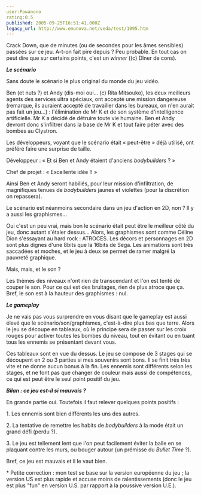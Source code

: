 ```yaml
---
user:Powanono
rating:0.5
published: 2005-09-25T16:51:41.000Z
legacy_url: http://www.emunova.net/veda/test/1095.htm
---
```

Crack Down, que de minutes (ou de secondes pour les âmes sensibles) passées sur ce jeu. A-t-on fait pire depuis ? Peu probable. En tout cas on peut dire que sur certains points, c'est un _winner_ ((c) Dîner de cons).  

  

  

_**Le scénario**_  

  

Sans doute le scénario le plus original du monde du jeu vidéo.  

Ben (et nuts ?) et Andy (dis-moi oui... (c) Rita Mitsouko), les deux meilleurs agents des services ultra spéciaux, ont accepté une mission dangereuse (remarque, ils auraient accepté de travailler dans les bureaux, on n'en aurait pas fait un jeu...) : l'élimination de Mr K et de son système d'intelligence artificielle. Mr K a décidé de détruire toute vie humaine. Ben et Andy devront donc s'infiltrer dans la base de Mr K et tout faire péter avec des bombes au Clystron.  

  

Les développeurs, voyant que le scénario était « peut-être » déjà utilisé, ont préféré faire une surprise de taille.  

Développeur : « Et si Ben et Andy étaient d'anciens _bodybuilders_ ? »  

Chef de projet : « Excellente idée !! »  

Ainsi Ben et Andy seront habillés, pour leur mission d'infiltration, de magnifiques tenues de _bodybuilders_ jaunes et violettes (pour la discrétion on repassera).  

  

Le scénario est néanmoins secondaire dans un jeu d'action en 2D, non ? Il y a aussi les graphismes...  

  

Oui c'est un peu vrai, mais bon le scénario était peut être le meilleur côté du jeu, donc autant s'étaler dessus... Alors, les graphismes sont comme Céline Dion s'essayant au hard rock : ATROCES. Les décors et personnages en 2D sont plus dignes d'une 8bits que la 16bits de Sega. Les animations sont très saccadées et moches, et le jeu à deux se permet de ramer malgré la pauvreté graphique.  

  

Mais, mais, et le son ?  

Les thèmes des niveaux n'ont rien de transcendant et l'on est tenté de couper le son. Pour ce qui est des bruitages, rien de plus atroce que ça. Bref, le son est à la hauteur des graphismes : nul.  

  

_**Le gameplay**_  

  

Je ne vais pas vous surprendre en vous disant que le gameplay est aussi élevé que le scénario/son/graphismes, c'est-à-dire plus bas que terre. Alors le jeu se découpe en tableaux, où le principe sera de passer sur les croix rouges pour activer toutes les bombes du niveau, tout en évitant ou en tuant tous les ennemis se présentant devant vous.  

Ces tableaux sont en vue du dessus. Le jeu se compose de 3 stages qui se découpent en 2 ou 3 parties si mes souvenirs sont bons. Il se finit très très vite et ne donne aucun bonus à la fin. Les ennemis sont différents selon les stages, et ne font pas que changer de couleur mais aussi de compétences, ce qui est peut être le seul point positif du jeu.  

  

_**Bilan : ce jeu est-il si mauvais ?**_  

  

En grande partie oui. Toutefois il faut relever quelques points positifs :  

1\. Les ennemis sont bien différents les uns des autres.  

2\. La tentative de remettre les habits de _bodybuilders_ à la mode était un grand défi (perdu ?).  

3\. Le jeu est tellement lent que l'on peut facilement éviter la balle en se plaquant contre les murs, ou bouger autour (un prémisse du _Bullet Time_ ?).  

Bref, ce jeu est mauvais et il le vaut bien.  

  

\* Petite correction : mon test se base sur la version européenne du jeu ; la version US est plus rapide et accuse moins de ralentissements (donc le jeu est plus "fun" en version U.S. par rapport à la poussive version U.E.).
